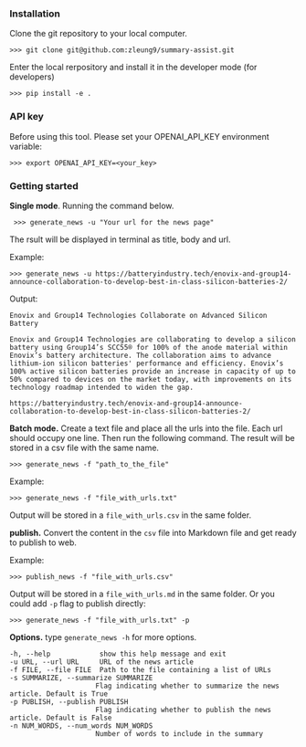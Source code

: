### Installation

Clone the git repository to your local computer.
```
>>> git clone git@github.com:zleung9/summary-assist.git
```
Enter the local rerpository and install it in the developer mode (for developers)
```
>>> pip install -e .
```


### API key
Before using this tool. Please set your OPENAI_API_KEY environment variable:
```
>>> export OPENAI_API_KEY=<your_key>
```

### Getting started

__Single mode__. Running the command below. 
```
 >>> generate_news -u "Your url for the news page"
 ```
 The rsult will be displayed in terminal as title, body and url.


Example: 
```
>>> generate_news -u https://batteryindustry.tech/enovix-and-group14-announce-collaboration-to-develop-best-in-class-silicon-batteries-2/
```
Output: 
```
Enovix and Group14 Technologies Collaborate on Advanced Silicon Battery

Enovix and Group14 Technologies are collaborating to develop a silicon battery using Group14’s SCC55® for 100% of the anode material within Enovix’s battery architecture. The collaboration aims to advance lithium-ion silicon batteries' performance and efficiency. Enovix’s 100% active silicon batteries provide an increase in capacity of up to 50% compared to devices on the market today, with improvements on its technology roadmap intended to widen the gap.

https://batteryindustry.tech/enovix-and-group14-announce-collaboration-to-develop-best-in-class-silicon-batteries-2/
```

__Batch mode.__ Create a text file and place all the urls into the file. Each url should occupy one line. Then run the following command. The result will be stored in a csv file with the same name.

```
>>> generate_news -f "path_to_the_file"
```
Example: 
```
>>> generate_news -f "file_with_urls.txt"
```
Output will be stored in a `file_with_urls.csv` in the same folder.

__publish.__ Convert the content in the `csv` file into Markdown file and get ready to publish to web.

Example: 
```
>>> publish_news -f "file_with_urls.csv"
```
Output will be stored in a `file_with_urls.md` in the same folder.
Or you could add `-p` flag to publish directly:
```
>>> generate_news -f "file_with_urls.txt" -p
```


__Options.__ type `generate_news -h` for more options.
```
-h, --help            show this help message and exit
-u URL, --url URL     URL of the news article
-f FILE, --file FILE  Path to the file containing a list of URLs
-s SUMMARIZE, --summarize SUMMARIZE
                     Flag indicating whether to summarize the news article. Default is True
-p PUBLISH, --publish PUBLISH
                     Flag indicating whether to publish the news article. Default is False
-n NUM_WORDS, --num_words NUM_WORDS
                     Number of words to include in the summary
```